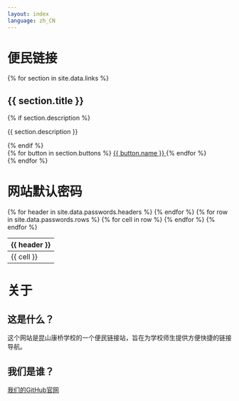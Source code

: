 ```yaml
---
layout: index
language: zh_CN
---
```


# 便民链接

{% for section in site.data.links %}
## {{ section.title }}
{% if section.description %}
<p>{{ section.description }}</p>
{% endif %}
<div class="button-grid">
{% for button in section.buttons %}
<a href="{{ button.url }}" class="button-link">
  <i class="{{ button.icon }}"></i>
  <span>{{ button.name }}</span>
</a>
{% endfor %}
</div>
{% endfor %}

# 网站默认密码

<table>
  <thead>
    <tr>
      {% for header in site.data.passwords.headers %}
      <th>{{ header }}</th>
      {% endfor %}
    </tr>
  </thead>
  <tbody>
    {% for row in site.data.passwords.rows %}
    <tr>
      {% for cell in row %}
      <td>{{ cell }}</td>
      {% endfor %}
    </tr>
    {% endfor %}
  </tbody>
</table>

# 关于

## 这是什么？

这个网站是昆山康桥学校的一个便民链接站，旨在为学校师生提供方便快捷的链接导航。

## 我们是谁？

[我们的GitHub官网](https://www.github.com/KCISEastCampus)

<!-- 
网站维护：
- EricStoneChina [查看他的GitHub主页](https://github.com/EricStoneChina)

网站协作记录：
[点击查询](https://github.com/KCISEastCampus/Pages/commits/main/)

你也可以试着[反馈](mailto:EricStone2009@163.com)一些问题，我们会尽快回复。

校徽版权归昆山康桥学校所有，并授权昆山康桥学校使用OxfordAQA授权中心Logo。除另外声明外，其余内容版权均归本组织所有。
-->
<!-- [![Hits](https://hits.seeyoufarm.com/api/count/incr/badge.svg?url=https%3A%2F%2Fkcisec.site&count_bg=%2379C83D&title_bg=%23555555&icon=&icon_color=%23E7E7E7&title=%E7%BD%91%E7%AB%99%E8%AE%BF%E9%97%AE%E8%80%85%28%E4%BB%8A%E6%97%A5%2F%E6%80%BB%E5%85%B1%29&edge_flat=false)](javascript:void(0)) -->
